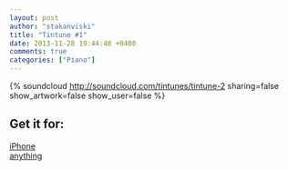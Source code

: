 ```yaml
---
layout: post
author: "stakanviski"
title: "Tintune #1"
date: 2013-11-28 19:44:48 +0400
comments: true
categories: ["Piano"]
---
```

{% soundcloud http://soundcloud.com/tintunes/tintune-2 sharing=false show_artwork=false show_user=false %}
## Get it for: ##
<div>
<a href="http://tintunes.s3-website-eu-west-1.amazonaws.com/download/tintune_0001.m4r"><div class="download_apple">iPhone</div></a>
<a href="http://tintunes.s3-website-eu-west-1.amazonaws.com/download/tintune_0001.mp3"><div class="download_music">anything</div></a>
<br style="clear:left" />
</div>
